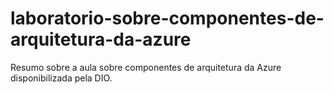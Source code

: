 # laboratorio-sobre-componentes-de-arquitetura-da-azure
Resumo sobre a aula sobre componentes de arquitetura da Azure disponibilizada pela DIO.
